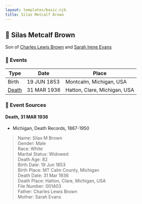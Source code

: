```yaml
---
layout: templates/basic.njk
title: Silas Metcalf Brown
---
```

## 🔵 Silas Metcalf Brown

Son of [Charles Lewis Brown](/people/7/70538697) and [Sarah Irene Evans](/people/4/47294572)

### 📆 Events

Type | Date | Place
------ | ------ | ------
Birth | 19 JUN 1853 | Montcalm, Michigan, USA
[Death](#event-event-3) | 31 MAR 1936 | Hatton, Clare, Michigan, USA

### 📰 Event Sources

#### <a id="event-event-3"></a> Death, 31 MAR 1936
* Michigan, Death Records, 1867-1950
>   
  > Name: Silas M Brown  
  > Gender: Male  
  > Race: White  
  > Marital Status: Widowed  
  > Death Age: 82  
  > Birth Date: 19 Jun 1853  
  > Birth Place: MT Calm County, Michigan  
  > Death Date: 31 Mar 1936  
  > Death Place: Hatton, Clare, Michigan, USA  
  > File Number: 001403  
  > Father: Charles Lewis Brown  
  > Mother: Sarah Evans
